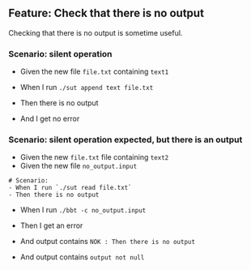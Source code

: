 ## Feature: Check that there is no output

Checking that there is no output is sometime useful.

### Scenario: silent operation
- Given the new file `file.txt` containing `text1`

- When I run `./sut append text file.txt`

- Then there is no output
- And I get no error
  
### Scenario: silent operation expected, but there is an output

- Given the new `file.txt` file containing `text2`
- Given the new file `no_output.input`
```
# Scenario:
- When I run `./sut read file.txt`
- Then there is no output
```

- When I run `./bbt -c no_output.input`

- Then I get an error
- And output contains `NOK : Then there is no output`
- And output contains `output not null`
